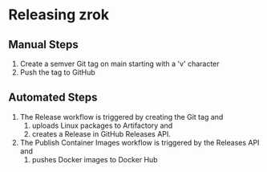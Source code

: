 
# Releasing zrok

## Manual Steps

1. Create a semver Git tag on main starting with a 'v' character
1. Push the tag to GitHub

## Automated Steps

1. The Release workflow is triggered by creating the Git tag and
    1. uploads Linux packages to Artifactory and
    1. creates a Release in GitHub Releases API.
1. The Publish Container Images workflow is triggered by the Releases API and 
    1. pushes Docker images to Docker Hub
